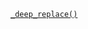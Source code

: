 <p><code><a href="https://developer.wordpress.org/reference/functions/_deep_replace/">_deep_replace()</a></code></p>
